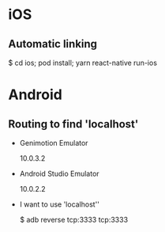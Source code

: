 # iOS

## Automatic linking

\$ cd ios; pod install; yarn react-native run-ios

# Android

## Routing to find 'localhost'

- Genimotion Emulator

  10.0.3.2

- Android Studio Emulator

  10.0.2.2

- I want to use 'localhost''

  \$ adb reverse tcp:3333 tcp:3333
